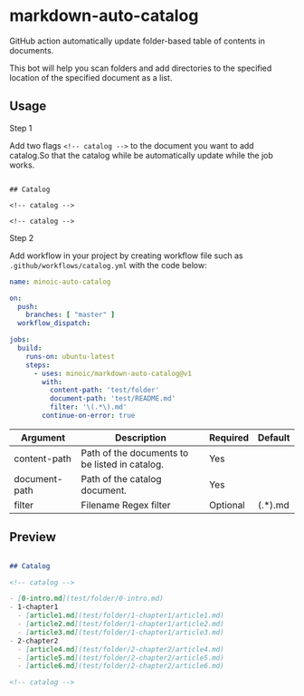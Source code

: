 # markdown-auto-catalog
GitHub action automatically update folder-based table of contents in documents.

This bot will help you scan folders and add directories to the specified location of the specified document as a list.

## Usage

Step 1

Add two flags `<!-- catalog -->` to the document you want to add catalog.So that the catalog while be automatically update while the job works.

```mardown

## Catalog

<!-- catalog -->

<!-- catalog -->

``` 

Step 2

Add workflow in your project by creating workflow file such as `.github/workflows/catalog.yml` with the code below:

```yaml
name: minoic-auto-catalog

on:
  push:
    branches: [ "master" ]
  workflow_dispatch:

jobs:
  build:
    runs-on: ubuntu-latest
    steps:
      - uses: minoic/markdown-auto-catalog@v1
        with:
          content-path: 'test/folder'
          document-path: 'test/README.md'
          filter: '\(.*\).md'
        continue-on-error: true

```

| Argument      | Description | Required | Default |
|---------------|--------|----------|--------|
| content-path  |   Path of the documents to be listed in catalog.     | Yes      |        |
| document-path |     Path of the catalog document.   | Yes      |        |
| filter        |     Filename Regex filter   | Optional |    \(.*\).md    |

## Preview

```markdown

## Catalog

<!-- catalog -->

- [0-intro.md](test/folder/0-intro.md)
- 1-chapter1
  - [article1.md](test/folder/1-chapter1/article1.md)
  - [article2.md](test/folder/1-chapter1/article2.md)
  - [article3.md](test/folder/1-chapter1/article3.md)
- 2-chapter2
  - [article4.md](test/folder/2-chapter2/article4.md)
  - [article5.md](test/folder/2-chapter2/article5.md)
  - [article6.md](test/folder/2-chapter2/article6.md)

<!-- catalog -->

```
